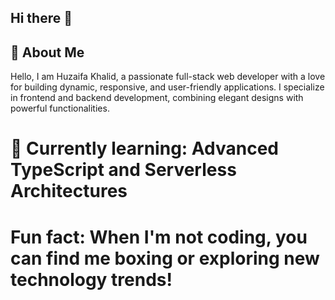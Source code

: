 ## Hi there 👋

## 👋 About Me
Hello, I am Huzaifa Khalid, a passionate full-stack web developer with a love for building dynamic, responsive, and user-friendly applications. I specialize in frontend and backend development, combining elegant designs with powerful functionalities.

# 🌱 Currently learning: Advanced TypeScript and Serverless Architectures
# Fun fact: When I'm not coding, you can find me boxing or exploring new technology trends!
